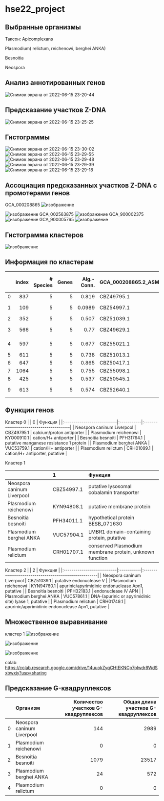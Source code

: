# hse22_project

## Выбранные организмы

Таксон: Apicomplexans


Plasmodium( relictum, reichenowi, berghei ANKA)

Besnoitia

Neospora

## Анализ аннотированных генов
![Снимок экрана от 2022-06-15 23-20-44](https://user-images.githubusercontent.com/93282657/173920281-c272c9b3-d940-46ba-8273-7bac85f0df9c.png)
## Предсказание участков Z-DNA
![Снимок экрана от 2022-06-15 23-25-25](https://user-images.githubusercontent.com/93282657/173920639-5722fb3b-f4be-401b-a404-4bcb7bb50f6b.png)



## Гистограммы 
![Снимок экрана от 2022-06-15 23-30-02](https://user-images.githubusercontent.com/93282657/173921409-46d95105-cc1c-46e6-848c-db296bb91320.png)
![Снимок экрана от 2022-06-15 23-29-55](https://user-images.githubusercontent.com/93282657/173921411-0e0e8165-6b73-48fe-ba49-fe602498b25f.png)
![Снимок экрана от 2022-06-15 23-29-48](https://user-images.githubusercontent.com/93282657/173921415-8f7ab3ff-cf9d-492a-87d8-108628d780d1.png)
![Снимок экрана от 2022-06-15 23-29-39](https://user-images.githubusercontent.com/93282657/173921418-70afafc3-2502-4829-b871-ef0a70ba5ca6.png)
![Снимок экрана от 2022-06-15 23-29-18](https://user-images.githubusercontent.com/93282657/173921425-c91400b0-1c5b-4441-8930-129bb083926b.png)


## Ассоциация предсказанных участков Z-DNA с промотерами генов  


GCA_000208865
![изображение](https://user-images.githubusercontent.com/93282657/174156279-7862ae34-cf77-472e-9cce-368481314d1f.png)


![изображение](https://user-images.githubusercontent.com/93282657/173922602-70d9b30f-d830-4eaf-9e72-6f6036be5f1e.png)
GCA_002563875
![изображение](https://user-images.githubusercontent.com/93282657/173922783-0a924a8b-48f1-4634-9188-70ad9b610d99.png)
GCA_900002375
![изображение](https://user-images.githubusercontent.com/93282657/173922037-a6e8901c-5c0a-429d-8a5b-26241dbe96d8.png)
GCA_900005765
![изображение](https://user-images.githubusercontent.com/93282657/173921986-6d7f0a9a-5cea-4276-82ee-3bfc533a725a.png)


## Гистограмма кластеров
![изображение](https://user-images.githubusercontent.com/93282657/174156867-b07d9ef3-f4a9-4142-9f99-5a365e514e97.png)


## Информация по кластерам

|    |   index |   # Species |   Genes |   Alg.-Conn. | GCA_000208865.2_ASM20886v2_protein.faa   | GCA_001601855.1_ASM160185v1_protein.faa   | GCA_002563875.1_Bbes1.0_protein.faa   | GCA_900002375.2_GCA_900002375_protein.faa   | GCA_900005765.1_PRELSG_protein.faa   | zh-score                 |   mean zh-score |
|---:|--------:|------------:|--------:|-------------:|:-----------------------------------------|:------------------------------------------|:--------------------------------------|:--------------------------------------------|:-------------------------------------|:-------------------------|----------------:|
|  0 |     837 |           5 |       5 |       0.819  | CBZ49795.1                               | KYO00910.1                                | PFH31764.1                            | VUC53759.1                                  | CRH01099.1                           | [4255.3645]              |        4255.36  |
|  1 |     109 |           5 |       5 |       0.0989 | CBZ54997.1                               | KYN94808.1                                | PFH34011.1                            | VUC57904.1                                  | CRH01707.1                           | [22253.8966, 10671.5054] |       16462.7   |
|  2 |     352 |           5 |       5 |       0.507  | CBZ51039.1                               | KYN94760.1                                | PFH32183.1                            | VUC57861.1                                  | CRH01749.1                           | [330980.1032]            |      330980     |
|  3 |     566 |           5 |       5 |       0.77   | CBZ49629.1                               | KYN98577.1                                | PFH31580.1                            | VUC55452.1                                  | CRG99495.1                           | [2587.243, 16417.4578]   |        9502.35  |
|  4 |     597 |           5 |       5 |       0.677  | CBZ55021.1                               | KYN99275.1                                | PFH34036.1                            | VUC55046.1                                  | CRG98894.1                           | [3340.0496, 1403.2046]   |        2371.63  |
|  5 |     611 |           5 |       5 |       0.738  | CBZ51013.1                               | KYO00408.1                                | PFH32207.1                            | VUC55214.1                                  | CRG98415.1                           | [4726.7837]              |        4726.78  |
|  6 |     647 |           5 |       5 |       0.865  | CBZ50417.1                               | KYN96462.1                                | PFH32621.1                            | VUC55884.1                                  | CRH00004.1                           | [1850.505]               |        1850.51  |
|  7 |    1064 |           5 |       5 |       0.755  | CBZ55098.1                               | KYN99133.1                                | PFH34128.1                            | VUC57173.1                                  | CRG98500.1                           | [908.3955]               |         908.395 |
|  8 |     425 |           5 |       5 |       0.537  | CBZ50545.1                               | KYN95370.1                                | PFH36185.1                            | VUC58475.1                                  | CRH02688.1                           | [1767.1528]              |        1767.15  |
|  9 |     613 |           5 |       5 |       0.574  | CBZ52640.1                               | KYN98377.1                                | PFH37704.1                            | VUC55256.1                                  | CRG99296.1                           | [11246.1568, 2752.447]   |        6999.3   |

## Функции генов
Кластер 0
|                            | 0          | Функция                                 |
|:---------------------------|:-----------|:----------------------------------------|
| Neospora caninum Liverpool | CBZ49795.1 | calcium/proton antiporter               |
| Plasmodium reichenowi      | KYO00910.1 | cation/H+ antiporter                    |
| Besnoitia besnoiti         | PFH31764.1 | putative manganese resistance 1 protein |
| Plasmodium berghei ANKA    | VUC53759.1 | cation/H+ antiporter                    |
| Plasmodium  relictum       | CRH01099.1 | cation/H+ antiporter, putative          |


Кластер 1

|                            | 1          | Функция                                                 |
|:---------------------------|:-----------|:--------------------------------------------------------|
| Neospora caninum Liverpool | CBZ54997.1 | putative lysosomal cobalamin transporter                |
| Plasmodium reichenowi      | KYN94808.1 | putative membrane protein                               |
| Besnoitia besnoiti         | PFH34011.1 | hypothetical protein BESB_071630                        |
| Plasmodium berghei ANKA    | VUC57904.1 | LMBR1 domain-containing protein, putative               |
| Plasmodium  relictum       | CRH01707.1 | conserved Plasmodium membrane protein, unknown function |

Кластер 2
|                            | 2          | Функция                                               |
|:---------------------------|:-----------|:------------------------------------------------------|
| Neospora caninum Liverpool | CBZ51039.1 | putative endonuclease V                               |
| Plasmodium reichenowi      | KYN94760.1 | apurinic/apyrimidinic endonuclease Apn1, putative     |
| Besnoitia besnoiti         | PFH32183.1 | endonuclease IV APN                                   |
| Plasmodium berghei ANKA    | VUC57861.1 | DNA-(apurinic or apyrimidinic site) lyase 1, putative |
| Plasmodium  relictum       | CRH01749.1 | apurinic/apyrimidinic endonuclease Apn1, putative     |



## Множественное выравнивание
кластер 1
![изображение](https://user-images.githubusercontent.com/93282657/174152677-85a7b444-0674-4cbc-8fd7-54e118406654.png)

![изображение](https://user-images.githubusercontent.com/93282657/174153606-54a3d1fe-d54a-4e3b-95f1-3423a808c89e.png)

![изображение](https://user-images.githubusercontent.com/93282657/174153622-87dfb7c9-131a-4cec-9aa1-cf066767e772.png)









colab: https://colab.research.google.com/drive/14uuokZyqCHtEKNCp7plwdr8WdSxbwxjy?usp=sharing


## Предсказание G-квадруплексов
|    | Организм                   |   Количество участков G-квадруплексов |   Общая длина участков G-квадруплексов |
|---:|:---------------------------|--------------------------------------:|---------------------------------------:|
|  0 | Neospora caninum Liverpool |                                   144 |                                   2989 |
|  1 | Plasmodium reichenowi      |                                     0 |                                      0 |
|  2 | Besnoitia besnoiti         |                                  1079 |                                  23517 |
|  3 | Plasmodium berghei ANKA    |                                    24 |                                    572 |
|  4 | Plasmodium  relictum       |                                     0 |                                      0 |

